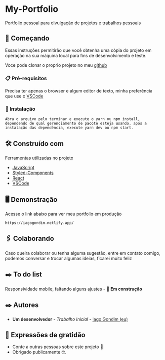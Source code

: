 # My-Portfolio

Portfolio pessoal para divulgação de projetos e trabalhos pessoais

## 🚀 Começando

Essas instruções permitirão que você obtenha uma cópia do projeto em operação na sua máquina local para fins de desenvolvimento e teste.

Voce pode clonar o proprio projeto no meu [github](https://github.com/IagoGondim/my-portfolio)

### 📋 Pré-requisitos

Precisa ter apenas o browser e algum editor de texto, minha preferência que use o [VSCode](https://code.visualstudio.com/)

### 🔧 Instalação

```
Abra o arquivo pelo terminar e execute o yarn ou npm install, dependendo de qual gerenciamento de pacote esteja usando, após a instalação das dependência, execute yarn dev ou npm start.
```

## 🛠️ Construído com

Ferramentas utilizadas no projeto

- [JavaScript](https://developer.mozilla.org/pt-BR/docs/Web/JavaScript)
- [Styled-Components](https://styled-components.com/)
- [React](https://pt-br.reactjs.org/)
- [VSCode](https://code.visualstudio.com/)

## 🖥️ Demonstração

Acesse o link abaixo para ver meu portfolio em produção

```
https://iagogondim.netlify.app/
```

<div align="center" >

</div>

## 🖇️ Colaborando

Caso queira colaborar ou tenha alguma sugestão, entre em contato comigo, podemos conversar e trocar algumas ideias, ficarei muito feliz

## ✒️ To do list

Responsividade mobile, faltando alguns ajustes - 🚀 **Em construção**

## ✒️ Autores

- **Um desenvolvedor** - _Trabalho Inicial_ - [Iago Gondim (eu)](https://github.com/IagoGondim)

## 🎁 Expressões de gratidão

- Conte a outras pessoas sobre este projeto 📢
- Obrigado publicamente 🤓.
